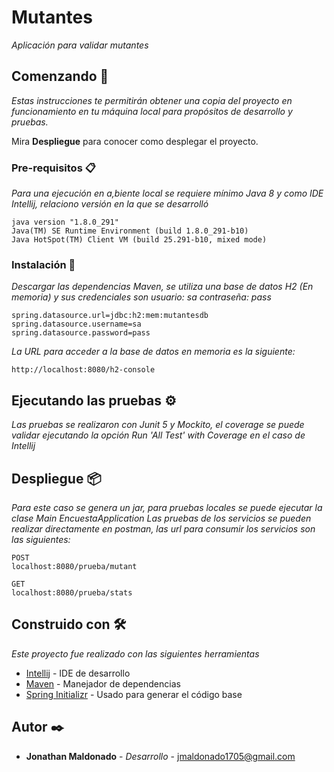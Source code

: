 # Mutantes

_Aplicación para validar mutantes_

## Comenzando 🚀

_Estas instrucciones te permitirán obtener una copia del proyecto en funcionamiento en tu máquina local para propósitos de desarrollo y pruebas._

Mira **Despliegue** para conocer como desplegar el proyecto.


### Pre-requisitos 📋

_Para una ejecución en a,biente local se requiere mínimo Java 8 y como IDE Intellij, relaciono versión en la que se desarrolló_

```
java version "1.8.0_291"
Java(TM) SE Runtime Environment (build 1.8.0_291-b10)
Java HotSpot(TM) Client VM (build 25.291-b10, mixed mode)
```

### Instalación 🔧

_Descargar las dependencias Maven, se utiliza una base de datos H2 (En memoria) y sus credenciales son usuario: sa  contraseña: pass_

```
spring.datasource.url=jdbc:h2:mem:mutantesdb
spring.datasource.username=sa
spring.datasource.password=pass
```

_La URL para acceder a la base de datos en memoria es la siguiente:_

```
http://localhost:8080/h2-console
```


## Ejecutando las pruebas ⚙️

_Las pruebas se realizaron con Junit 5 y Mockito, el coverage se puede validar ejecutando la opción Run 'All Test' with Coverage en el caso de Intellij_


## Despliegue 📦

_Para este caso se genera un jar, para pruebas locales se puede ejecutar la clase Main EncuestaApplication_
_Las pruebas de los servicios se pueden realizar directamente en postman, las url para consumir los servicios son las siguientes:_
```
POST
localhost:8080/prueba/mutant

GET
localhost:8080/prueba/stats
```
## Construido con 🛠️

_Este proyecto fue realizado con las siguientes herramientas_

* [Intellij](https://www.jetbrains.com/es-es/idea/download/) - IDE de desarrollo
* [Maven](https://maven.apache.org/) - Manejador de dependencias
* [Spring Initializr](https://start.spring.io/) - Usado para generar el código base

## Autor ✒️

* **Jonathan Maldonado** - *Desarrollo* - [jmaldonado1705@gmail.com](mailto:jmaldonado1705@gmail.com)
